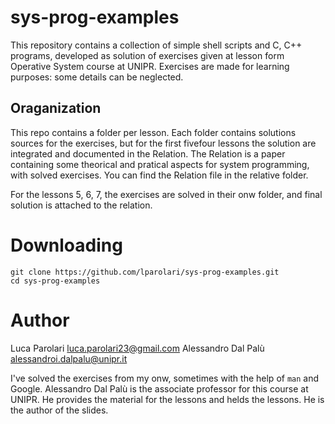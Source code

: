 # sys-prog-examples

This repository contains a collection of simple shell scripts and C, C++ programs, developed as solution of exercises given at lesson form Operative System course at UNIPR.
Exercises are made for learning purposes: some details can be neglected. 

## Oraganization
This repo contains a folder per lesson. Each folder contains solutions sources for the exercises, but for the first fivefour lessons the solution are integrated and documented in the Relation. The Relation is a paper containing some theorical and pratical aspects for system programming, with solved exercises.
You can find the Relation file in the relative folder.

For the lessons 5, 6, 7, the exercises are solved in their onw folder, and final solution is attached to the relation. 

# Downloading
```
git clone https://github.com/lparolari/sys-prog-examples.git
cd sys-prog-examples
```

# Author
Luca Parolari <luca.parolari23@gmail.com>
Alessandro Dal Palù <alessandroi.dalpalu@unipr.it>

I've solved the exercises from my onw, sometimes with the help of `man` and Google.
Alessandro Dal Palù is the associate professor for this course at UNIPR. He provides the material for the lessons and helds the lessons.
He is the author of the slides.
